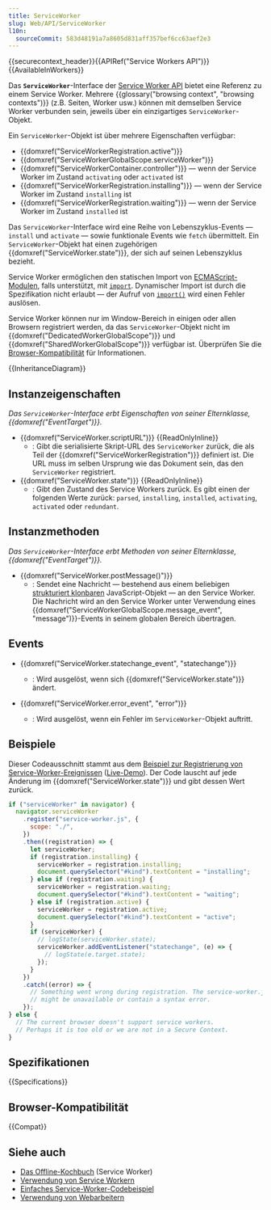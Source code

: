 ```yaml
---
title: ServiceWorker
slug: Web/API/ServiceWorker
l10n:
  sourceCommit: 583d48191a7a8605d831aff357bef6cc63aef2e3
---
```


{{securecontext_header}}{{APIRef("Service Workers API")}}{{AvailableInWorkers}}

Das **`ServiceWorker`**-Interface der [Service Worker API](/de/docs/Web/API/Service_Worker_API) bietet eine Referenz zu einem Service Worker. Mehrere {{glossary("browsing context", "browsing contexts")}} (z.B. Seiten, Worker usw.) können mit demselben Service Worker verbunden sein, jeweils über ein einzigartiges `ServiceWorker`-Objekt.

Ein `ServiceWorker`-Objekt ist über mehrere Eigenschaften verfügbar:

- {{domxref("ServiceWorkerRegistration.active")}}
- {{domxref("ServiceWorkerGlobalScope.serviceWorker")}}
- {{domxref("ServiceWorkerContainer.controller")}} — wenn der Service Worker im Zustand `activating` oder `activated` ist
- {{domxref("ServiceWorkerRegistration.installing")}} — wenn der Service Worker im Zustand `installing` ist
- {{domxref("ServiceWorkerRegistration.waiting")}} — wenn der Service Worker im Zustand `installed` ist

Das `ServiceWorker`-Interface wird eine Reihe von Lebenszyklus-Events — `install` und `activate` — sowie funktionale Events wie `fetch` übermittelt. Ein `ServiceWorker`-Objekt hat einen zugehörigen {{domxref("ServiceWorker.state")}}, der sich auf seinen Lebenszyklus bezieht.

Service Worker ermöglichen den statischen Import von [ECMAScript-Modulen](/de/docs/Web/JavaScript/Guide/Modules), falls unterstützt, mit [`import`](/de/docs/Web/JavaScript/Reference/Statements/import).
Dynamischer Import ist durch die Spezifikation nicht erlaubt — der Aufruf von [`import()`](/de/docs/Web/JavaScript/Reference/Operators/import) wird einen Fehler auslösen.

Service Worker können nur im Window-Bereich in einigen oder allen Browsern registriert werden, da das `ServiceWorker`-Objekt nicht im {{domxref("DedicatedWorkerGlobalScope")}} und {{domxref("SharedWorkerGlobalScope")}} verfügbar ist.
Überprüfen Sie die [Browser-Kompatibilität](#browser-kompatibilität) für Informationen.

{{InheritanceDiagram}}

## Instanzeigenschaften

_Das `ServiceWorker`-Interface erbt Eigenschaften von seiner Elternklasse, {{domxref("EventTarget")}}._

- {{domxref("ServiceWorker.scriptURL")}} {{ReadOnlyInline}}
  - : Gibt die serialisierte Skript-URL des `ServiceWorker` zurück, die als Teil der {{domxref("ServiceWorkerRegistration")}} definiert ist. Die URL muss im selben Ursprung wie das Dokument sein, das den `ServiceWorker` registriert.
- {{domxref("ServiceWorker.state")}} {{ReadOnlyInline}}
  - : Gibt den Zustand des Service Workers zurück. Es gibt einen der folgenden Werte zurück: `parsed`, `installing`, `installed`, `activating`, `activated` oder `redundant`.

## Instanzmethoden

_Das `ServiceWorker`-Interface erbt Methoden von seiner Elternklasse, {{domxref("EventTarget")}}._

- {{domxref("ServiceWorker.postMessage()")}}
  - : Sendet eine Nachricht — bestehend aus einem beliebigen [strukturiert klonbaren](/de/docs/Web/API/Web_Workers_API/Structured_clone_algorithm) JavaScript-Objekt — an den Service Worker. Die Nachricht wird an den Service Worker unter Verwendung eines {{domxref("ServiceWorkerGlobalScope.message_event", "message")}}-Events in seinem globalen Bereich übertragen.

## Events

- {{domxref("ServiceWorker.statechange_event", "statechange")}}

  - : Wird ausgelöst, wenn sich {{domxref("ServiceWorker.state")}} ändert.

- {{domxref("ServiceWorker.error_event", "error")}}
  - : Wird ausgelöst, wenn ein Fehler im `ServiceWorker`-Objekt auftritt.

## Beispiele

Dieser Codeausschnitt stammt aus dem [Beispiel zur Registrierung von Service-Worker-Ereignissen](https://github.com/GoogleChrome/samples/blob/gh-pages/service-worker/registration-events/index.html) ([Live-Demo](https://googlechrome.github.io/samples/service-worker/registration-events/)). Der Code lauscht auf jede Änderung im {{domxref("ServiceWorker.state")}} und gibt dessen Wert zurück.

```js
if ("serviceWorker" in navigator) {
  navigator.serviceWorker
    .register("service-worker.js", {
      scope: "./",
    })
    .then((registration) => {
      let serviceWorker;
      if (registration.installing) {
        serviceWorker = registration.installing;
        document.querySelector("#kind").textContent = "installing";
      } else if (registration.waiting) {
        serviceWorker = registration.waiting;
        document.querySelector("#kind").textContent = "waiting";
      } else if (registration.active) {
        serviceWorker = registration.active;
        document.querySelector("#kind").textContent = "active";
      }
      if (serviceWorker) {
        // logState(serviceWorker.state);
        serviceWorker.addEventListener("statechange", (e) => {
          // logState(e.target.state);
        });
      }
    })
    .catch((error) => {
      // Something went wrong during registration. The service-worker.js file
      // might be unavailable or contain a syntax error.
    });
} else {
  // The current browser doesn't support service workers.
  // Perhaps it is too old or we are not in a Secure Context.
}
```

## Spezifikationen

{{Specifications}}

## Browser-Kompatibilität

{{Compat}}

## Siehe auch

- [Das Offline-Kochbuch](https://web.dev/articles/offline-cookbook) (Service Worker)
- [Verwendung von Service Workern](/de/docs/Web/API/Service_Worker_API/Using_Service_Workers)
- [Einfaches Service-Worker-Codebeispiel](https://github.com/mdn/dom-examples/tree/main/service-worker/simple-service-worker)
- [Verwendung von Webarbeitern](/de/docs/Web/API/Web_Workers_API/Using_web_workers)
